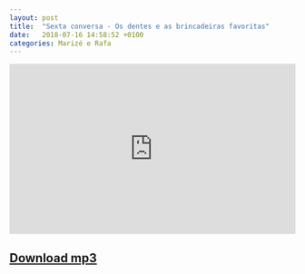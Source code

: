 ```yaml
---
layout: post
title:  "Sexta conversa - Os dentes e as brincadeiras favoritas"
date:   2018-07-16 14:58:52 +0100
categories: Marizé e Rafa
---
```

<iframe width="100%" height="300" scrolling="no" frameborder="no" allow="autoplay" src="https://w.soundcloud.com/player/?url=https%3A//api.soundcloud.com/tracks/484460424&color=%23ff5500&auto_play=false&hide_related=false&show_comments=true&show_user=true&show_reposts=false&show_teaser=true&visual=true"></iframe>

## [Download mp3](https://raw.githubusercontent.com/tvieiragoncalves/programa-sobrinhos/master/audio/poddentes.mp3)
